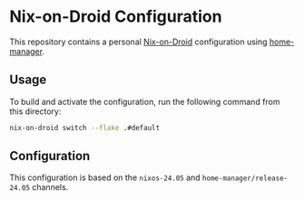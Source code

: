 # Nix-on-Droid Configuration

This repository contains a personal [Nix-on-Droid](https://github.com/nix-community/nix-on-droid) configuration using [home-manager](https://github.com/nix-community/home-manager).

## Usage

To build and activate the configuration, run the following command from this directory:

```bash
nix-on-droid switch --flake .#default
```

## Configuration

This configuration is based on the `nixos-24.05` and `home-manager/release-24.05` channels.
